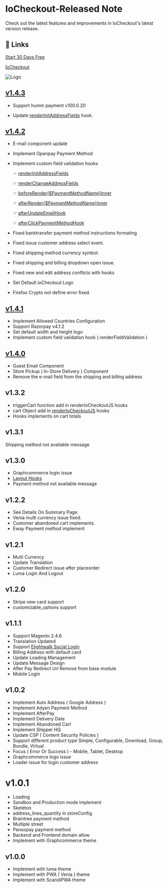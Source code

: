 # IoCheckout-Released Note

Check out the latest features and improvements in IoCheckout's latest version release.

## 🔗 Links
[Start 30 Days Free](https://app.iocheckout.com/register)

[IoCheckout](https://www.iocheckout.com/)

![Logo](https://content.elightwalk.com/uploads/iocheckout_4ea63e1e4c.png)

## [v1.4.3](https://www.iocheckout.com/blog/implement-iocheckout-143)

- Support humm payment v100.0.20

- Update [renderInitAddressFields](https://www.iocheckout.com/blog/render-initaddress-fields-hook-in-iocheckout-process) hook.

## [ v1.4.2](https://www.iocheckout.com/blog/implement-iocheckout-142)
- E-mail component update
- Implement Openpay Payment Method
- Implement custom field validation hooks

  ☞ [renderInitAddressFields](https://www.iocheckout.com/blog/render-initaddress-fields-hook-in-iocheckout-process)

  ☞ [renderChangeAddressFields](https://www.iocheckout.com/blog/render-change-address-fields-hook)

  ☞ [beforeRender{$PaymentMethodName}Inner](https://www.iocheckout.com/blog/a-guide-to-before-rendepaymentmethodname-inner-hook)

  ☞ [afterRender{$PaymentMethodName}Inner](https://www.iocheckout.com/blog/integrating-after-renderpaymentmethodname-inner-hooks)

  ☞ [afterUpdateEmailHook](https://www.iocheckout.com/blog/after-update-email-hook-in-iocheckout-process)

  ☞ [afterClickPaymentMethodHook](https://www.iocheckout.com/blog/after-click-payment-method-hook)

- Fixed banktransfer payment method instructions formating
- Fixed issue customer address select event.
- Fixed shipping method currency symbol.
- Fixed shipping and billing dropdown open issue.
- Fixed new and edit address conflicts with hooks
- Set Default ioCheckout Logo
- Firefox Crypto not define error fixed.

## [v1.4.1](https://www.iocheckout.com/blog/implement-iocheckout-141)
- Implement Allowed Countries Configuration
- Support Razorpay v4.1.2
- Set default width and height logo
- Implement custom field validation hook ( renderFieldValidation )

## [v1.4.0](https://www.iocheckout.com/blog/implement-iocheckout-140)
- Guest Email Component
- Store Pickup ( In-Store Delivery ) Component
- Remove the e-mail field from the shipping and billing address

## v1.3.2
- triggerCart function add in renderIoCheckoutJS hooks
- cart Object add in [renderIoCheckoutJS](https://www.iocheckout.com/blog/use-of-iocheckout-renderiocheckoutjs-hooks-in-scandipwa) hooks
- Hooks implements on cart totals

## v1.3.1
Shipping method not available message

## v1.3.0
- Graphcommerce login issue
- [Layout Hooks](https://www.iocheckout.com/blog/use-of-iocheckout-layout-hooks-in-scandipwa)
- Payment method not available message

## v1.2.2
- See Details On Summary Page.
- Venia multi currency issue fixed.
- Customer abandoned cart implements.
- Eway Payment method implement

## v1.2.1
- Mutli Currency
- Update Translation
- Customer Redirect issue after placeorder
- Luma Login And Logout

## v1.2.0
- Stripe new card support
- customizable_options support

## v1.1.1
- Support Magento 2.4.6
- Translation Updated
- Support [Elightwalk Social Login](https://www.elightwalk.com/magento-social-login)
- Billing Address with default card
- Update Loading Management
- Update Message Design
- After Pay Redirect Url Remove from base module
- Mobile Login

## v1.0.2
- Implement Auto Address ( Google Address )
- Implement Adyen Payment Method
- Implement AfterPay
- Implement Delivery Date
- Implement Abandoned Cart
- Implement Shipper HQ
- Update CSP ( Content Security Policies )
- Support different product type Simple, Configurable, Download, Group, Bundle, Virtual
- Focus ( Error Or Success ) - Mobile, Tablet, Desktop
- Graphcommerce logo issue
- Loader issue for login customer address

# v1.0.1
- Loading
- Sandbox and Production mode implement
- Skeleton
- address_lines_quantity in storeConfig
- Braintree payment method
- Multiple street
- Pensopay payment method
- Backend and Frontend domain allow
- Implement with Graphcommerce theme

## v1.0.0
- Implement with luma theme
- Implement with PWA ( Venia ) theme
- Implement with ScandiPWA theme

